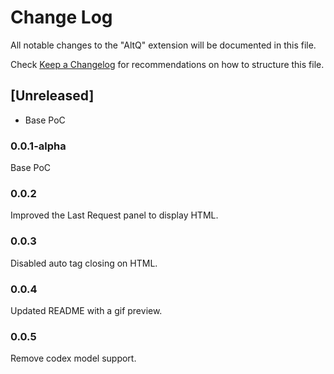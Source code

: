 # Change Log

All notable changes to the "AltQ" extension will be documented in this file.

Check [Keep a Changelog](http://keepachangelog.com/) for recommendations on how to structure this file.

## [Unreleased]

- Base PoC

### 0.0.1-alpha
Base PoC

### 0.0.2
Improved the Last Request panel to display HTML.

### 0.0.3
Disabled auto tag closing on HTML.

### 0.0.4
Updated README with a gif preview.

### 0.0.5
Remove codex model support.